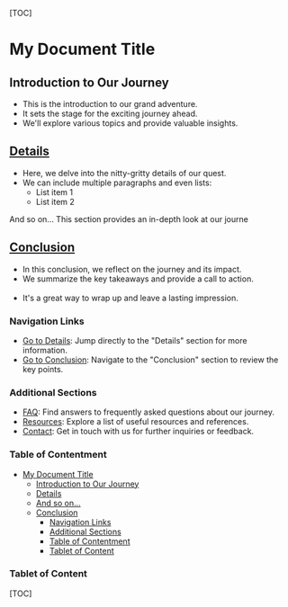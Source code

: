 [TOC]

# My Document Title

## Introduction to Our Journey
- This is the introduction to our grand adventure.
- It sets the stage for the exciting journey ahead.
- We'll explore various topics and provide valuable insights.

## [Details](#about-the-quest)

- Here, we delve into the nitty-gritty details of our quest.
- We can include multiple paragraphs and even lists:
    - List item 1
    - List item 2 <br>

And so on…
  This section provides an in-depth look at our journe

## [Conclusion](#final-thoughts)

- In this conclusion, we reflect on the journey and its impact.
- We summarize the key takeaways and provide a call to action.
<br><br>
- It's a great way to wrap up and leave a lasting impression.

### Navigation Links

- [Go to Details](#about-the-quest): Jump directly to the "Details" section for more information.
- [Go to Conclusion](#final-thoughts): Navigate to the "Conclusion" section to review the key points.

### Additional Sections

- [FAQ](#faq): Find answers to frequently asked questions about our journey.
- [Resources](#resources): Explore a list of useful resources and references.
- [Contact](#contact): Get in touch with us for further inquiries or feedback.

### Table of Contentment

- [My Document Title](#my-document-title)
  - [Introduction to Our Journey](#introduction-to-our-journey)
  - [Details](#details)
  - [And so on...](#and-so-on)
  - [Conclusion](#conclusion)
    - [Navigation Links](#navigation-links)
    - [Additional Sections](#additional-sections)
    - [Table of Contentment](#table-of-contentment)
    - [Tablet of Content](#tablet-of-content)


### Tablet of Content
[TOC]